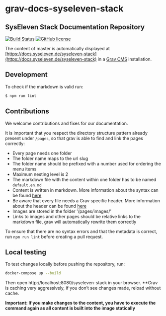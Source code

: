 # grav-docs-syseleven-stack

## SysEleven Stack Documentation Repository

[![Build Status](https://travis-ci.org/syseleven/grav-docs-syseleven-stack.svg?branch=master)](https://travis-ci.org/syseleven/grav-docs-syseleven-stack)
[![GitHub license](https://img.shields.io/github/license/syseleven/grav-docs-syseleven-stack.svg)](https://github.com/syseleven/grav-docs-syseleven-stack/blob/master/LICENSE)

The content of master is automatically displayed at [https://docs.syseleven.de/syseleven-stack](https://docs.syseleven.de/syseleven-stack) in a [Grav CMS](https://getgrav.org/) installation.

## Development

To check if the markdown is valid run:

```bash
$ npm run lint
```

## Contributions

We welcome contributions and fixes for our documentation.

It is important that you respect the directory structure pattern already present under `/pages`, so that grav is able to find and link the pages correctly:

* Every page needs one folder
* The folder name maps to the url slug
* The folder name should be prefixed with a number used for ordering the menu items
* Maximum nesting level is 2
* The markdown file with the content within one folder has to be named `default.en.md`
* Content is written in markdown. More information about the syntax can be found [here](https://learn.getgrav.org/content/markdown)
* Be aware that every file needs a Grav specific header. More information about the header can be found [here](https://learn.getgrav.org/content/headers)
* Images are stored in the folder '/pages/images/'
* Links to images and other pages should be relative links to the markdown file, grav will automatically rewrite them correctly

To ensure that there are no syntax errors and that the metadata is correct, run `npm run lint` before creating a pull request.

## Local testing

To test changes locally before pushing the repository, run:

```sh
docker-compose up --build
```

Then open http://localhost:8080/syseleven-stack in your browser. **Grav is caching very aggressively, if you don’t see changes made, reload without cache.

**Important: If you make changes to the content, you have to execute the command again as all content is built into the image statically**
